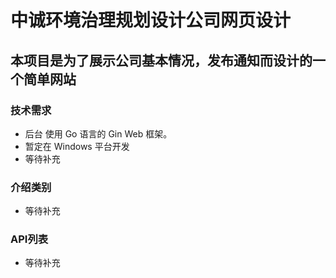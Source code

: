 # 中诚环境治理规划设计公司网页设计
## 本项目是为了展示公司基本情况，发布通知而设计的一个简单网站
### 技术需求
* 后台 使用 Go 语言的 Gin Web 框架。
* 暂定在 Windows 平台开发
* 等待补充

### 介绍类别
* 等待补充

### API列表
* 等待补充
